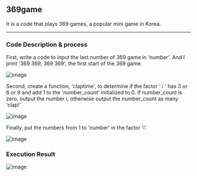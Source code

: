 ## 369game
It is a code that plays 369 games, a popular mini game in Korea.

---
### Code Description & process
First, write a code to input the last number of 369 game in 'number'. And I print '369 369, 369 369', the first start of the 369 game.

![image](https://user-images.githubusercontent.com/79324847/109372795-d241a880-78ee-11eb-8406-9bba729ddd5e.png)

Second, create a function, 'claptime', to determine if the factor ' i '  has 3 or 6 or 9 and add 1 to the 'number_count' initialized to 0. 
If number_count is zero, output the number i, otherwise output the number_count as many 'clap!'

![image](https://user-images.githubusercontent.com/79324847/109373366-a4aa2e80-78f1-11eb-87de-242cca8dff57.png)

Finally, put the numbers from 1 to 'number' in the factor 'i'.

![image](https://user-images.githubusercontent.com/79324847/109376279-cd88ee80-7906-11eb-8f1e-848657b0661a.png)

### Execution Result

![image](https://user-images.githubusercontent.com/79324847/109376365-4d16bd80-7907-11eb-87a2-655433b56d1c.png)
